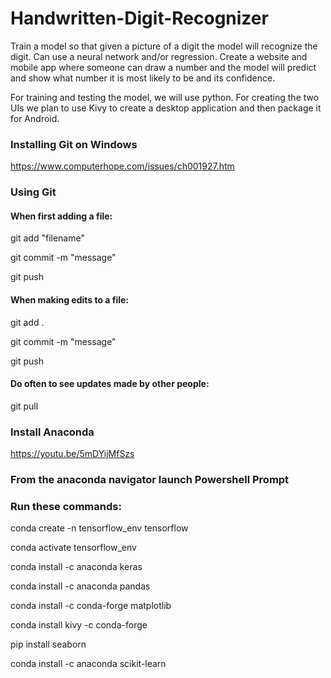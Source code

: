 # Handwritten-Digit-Recognizer

Train a model so that given a picture of a digit the model
will recognize the digit. Can use a neural network and/or regression. Create
a website and mobile app where someone can draw a number and the
model will predict and show what number it is most likely to be and its
confidence.

For training and testing the model, we will use python. For creating the two
UIs we plan to use Kivy to create a desktop application and then package it
for Android.

### Installing Git on Windows

https://www.computerhope.com/issues/ch001927.htm

### Using Git

#### When first adding a file:

git add "filename"

git commit -m "message"

git push

#### When making edits to a file:

git add .

git commit -m "message"

git push

#### Do often to see updates made by other people:

git pull

### Install Anaconda

https://youtu.be/5mDYijMfSzs

### From the anaconda navigator launch Powershell Prompt

### Run these commands:

conda create -n tensorflow_env tensorflow

conda activate tensorflow_env

conda install -c anaconda keras

conda install -c anaconda pandas

conda install -c conda-forge matplotlib

conda install kivy -c conda-forge

pip install seaborn

conda install -c anaconda scikit-learn
